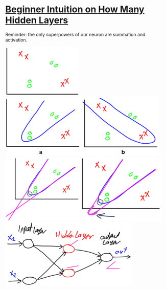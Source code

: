 # [Beginner Intuition on How Many Hidden Layers][1]

Reminder: the only superpowers of our neuron are <mdi-summation /> summation and <mdi-function /> activation.

<div class="flex">
  <img alt="xor" src="/images/xor-red-green.png" style="height: 150px" />
  <img alt="xor" src="/images/xor-red-green-2.png" style="width: 480px">
</div>
<div class="flex">
  <img alt="xor" src="/images/xor-red-green-sigma.png" style="height: 200px" />
  <img alt="xor" src="/images/xor-red-green-activated.png" style="height: 200px">
  <img alt="xor" src="/images/xor-nn-intuition.png" style="height: 200px">
</div>

[1]: https://towardsdatascience.com/beginners-ask-how-many-hidden-layers-neurons-to-use-in-artificial-neural-networks-51466afa0d3e


